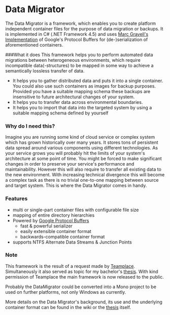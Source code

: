 # Data Migrator

The Data Migrator is a framework, which enables you to create platform independent container files for the purpose of data migration or backups. It is implemented in C# (.NET Framework 4.5) and uses [Marc Gravell's Implementation](https://github.com/mgravell/protobuf-net) of Google's Protocol Buffers for (de-)serialization of aforementioned containers.


###What it does
This framework helps you to perform automated data migrations between heterogeneous environments, which require incompatible data(-structures) to be mapped in some way to achieve a semantically lossless transfer of data.

* It helps you to gather distributed data and puts it into a single container. You could also use such containers as images for backup purposes. Provided you have a suitable mapping schema these backups are insensitive to future architectural changes of your system.
* It helps you to transfer data across environmental boundaries.
* It helps you to import that data into the targeted system by using a suitable mapping schema defined by yourself


### Why do I need this?
Imagine you are running some kind of cloud service or complex system which has grown historically over many years. It stores tons of persistent data spread around various components using different technologies.
As your service grows you will probably hit the limits of your system's architecture at some point of time. You might be forced to make significant changes in order to preserve your service's performance and maintainability. However this will also require to transfer all existing data to the new environment. With increasing technical divergence this will become a complex task as there is no trivial one-to-one mapping between source and target system. This is where the Data Migrator comes in handy.


### Features
* multi or single-part container files with configurable file size
* mapping of entire directory hierarchies
* Powered by [Google Protocol Buffers](https://developers.google.com/protocol-buffers/)
	* fast & powerful serializer 
	* easily extensible container format
	* backwards-compatible container format
* supports NTFS Alternate Data Streams & Junction Points


### Note
This framework is the result of a request made by [Teamplace](https://www.teamplace.net/en/). Simultaneously it also served as topic for my bachelor's [thesis](https://drive.google.com/open?id=0B_-vg-Ca4cDReUQ5LTZvWk0zemc). With kind permission of Teamplace the main framework is now released to the public. 

Probably the DataMigrator could be converted into a Mono project to be used on further platforms, not only Windows as currently.

More details on the Data Migrator's background, its use and the underlying container format can be found in the wiki or the [thesis](https://drive.google.com/open?id=0B_-vg-Ca4cDReUQ5LTZvWk0zemc) itself.